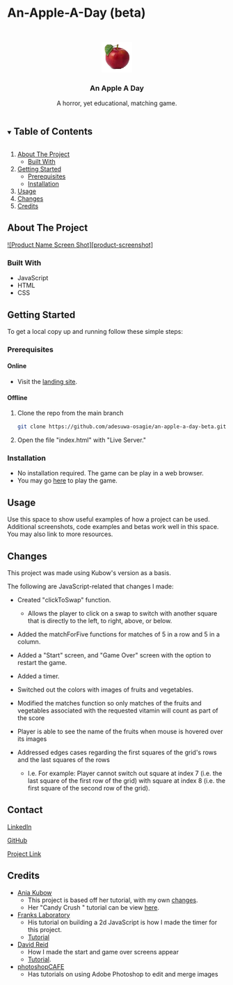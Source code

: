 # An-Apple-A-Day (beta)

<!-- PROJECT LOGO -->
<br />
<p align="center">
  <a href="https://github.com/adesuwa-osagie/an-apple-a-day-beta">
    <img src="images/apple.png" alt="Logo" width="70" height="70">
  </a>

  <h3 align="center">An Apple A Day</h3>

  <p align="center">
    A horror, yet educational, matching game.
  </p>
</p>

<!-- TABLE OF CONTENTS -->
<details open="open">
  <summary><h2 style="display: inline-block">Table of Contents</h2></summary>
  <ol>
    <li>
      <a href="#about-the-project">About The Project</a>
      <ul>
        <li><a href="#built-with">Built With</a></li>
      </ul>
    </li>
    <li>
      <a href="#getting-started">Getting Started</a>
      <ul>
        <li><a href="#prerequisites">Prerequisites</a></li>
        <li><a href="#installation">Installation</a></li>
      </ul>
    </li>
    <li><a href="#usage">Usage</a></li>
    <li><a href="#changes">Changes<a></li>
    <li><a href="#credits">Credits</a></li>
  </ol>
</details>


<!-- ABOUT THE PROJECT -->
## About The Project

[![Product Name Screen Shot][product-screenshot]](https://example.com)


### Built With

* JavaScript
* HTML
* CSS



<!-- GETTING STARTED -->
## Getting Started

To get a local copy up and running follow these simple steps:

### Prerequisites

#### Online
* Visit the <a href="">landing site</a>.

#### Offline
1. Clone the repo from the main branch
   ```sh
   git clone https://github.com/adesuwa-osagie/an-apple-a-day-beta.git
   ```
2. Open the file "index.html" with "Live Server."

### Installation

* No installation required. The game can be play in a web browser.
* You may go <a href="">here</a> to play the game.

<!-- USAGE EXAMPLES -->
## Usage

Use this space to show useful examples of how a project can be used. Additional screenshots, code examples and betas work well in this space. You may also link to more resources.

<!-- CHANGES FROM KUBOW'S VERSION -->

## Changes
This project was made using Kubow's version as a basis. 

The following are JavaScript-related that changes I made:

* Created "clickToSwap" function.
  * Allows the player to click on a swap to switch with another square that is directly to the left, to right, above, or below.

* Added the matchForFive functions for matches of 5 in a row and 5 in a column.

* Added a "Start" screen, and "Game Over" screen with the option to restart the game.
* Added a timer.
* Switched out the colors with images of fruits and vegetables.
* Modified the matches function so only matches of the fruits and vegetables associated with the requested vitamin will count as part of the score
* Player is able to see the name of the fruits when mouse is hovered over its images
* Addressed edges cases regarding the first squares of the grid's rows and the last squares of the rows
    * I.e. For example: Player cannot switch out square at index 7 (i.e. the last square of the first row of the grid) with square at index 8 (i.e. the first square of the second row  of the grid).





<!-- CONTACT -->
## Contact 

[LinkedIn](https://www.linkedin.com/in/adesuwa-osagie/)

[GitHub](https://github.com/adesuwa-osagie")

[Project Link](https://github.com/adesuwa-osagie/an-apple-a-day-beta)



<!-- ACKNOWLEDGEMENTS -->
## Credits

* [Ania Kubow](https://www.youtube.com/c/AniaKub%C3%B3w)
  * This project is based off her tutorial, with my own <a href="#changes">changes</a>. 
  * Her "Candy Crush " tutorial can be view <a href="https://www.youtube.com/watch?v=XD5sZWxwJUk&t=1444s">here</a>.
* [Franks Laboratory](https://www.youtube.com/c/Frankslaboratory)
    * His tutorial on building a 2d JavaScript is how I made the timer for this project.
    * <a href="https://www.youtube.com/watch?v=RTb8icFiSfk">Tutorial</a>
* [David Reid](https://www.youtube.com/channel/UC0CPpbZ088BWsVM2rhpicfQ)
    * How I made the start and game over screens appear
    * <a href="https://www.youtube.com/watch?v=8_zUEh7Vqhs">Tutorial</a>.
* [photoshopCAFE](https://www.youtube.com/channel/UCc0_OX4mqSoRecj3IgJTLtg)
  * Has tutorials on using Adobe Photoshop to edit and merge images